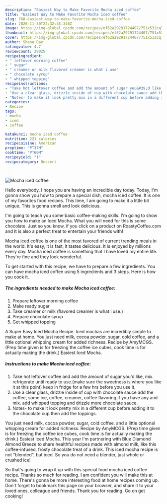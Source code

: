 ```yaml
---
description: "Easiest Way to Make Favorite Mocha iced coffee"
title: "Easiest Way to Make Favorite Mocha iced coffee"
slug: 768-easiest-way-to-make-favorite-mocha-iced-coffee
date: 2020-11-30T22:32:35.346Z
image: https://img-global.cpcdn.com/recipes/ef62a29291724407/751x532cq70/mocha-iced-coffee-recipe-main-photo.jpg
thumbnail: https://img-global.cpcdn.com/recipes/ef62a29291724407/751x532cq70/mocha-iced-coffee-recipe-main-photo.jpg
cover: https://img-global.cpcdn.com/recipes/ef62a29291724407/751x532cq70/mocha-iced-coffee-recipe-main-photo.jpg
author: Shane Day
ratingvalue: 4.7
reviewcount: 29025
recipeingredient:
- " leftover morning coffee"
- " sugar"
- " creamer or milk flavored creamer is what i use"
- " chocolate syrup"
- " whipped topping"
recipeinstructions:
- "Take hot leftover coffee and add the amount of sugar you&#39;d like, mix. refrigerate until ready to use.(make sure the sweetness is where you like it at this point) keep in fridge for a few hrs before you use it."
- "Use a clear glass, drizzle inside of cup with chocolate sauce add the coffee, some ice, coffee, creamer, coffee flavoring if you have any and mix. add whipped topping and drizzle more chocolate sauce."
- "Notes- to make it look pretty mix in a different cup before adding it to the chocolate cup then add the toppings."
categories:
- Recipe
tags:
- mocha
- iced
- coffee

katakunci: mocha iced coffee 
nutrition: 221 calories
recipecuisine: American
preptime: "PT37M"
cooktime: "PT60M"
recipeyield: "1"
recipecategory: Dessert

---
```



![Mocha iced coffee](https://img-global.cpcdn.com/recipes/ef62a29291724407/751x532cq70/mocha-iced-coffee-recipe-main-photo.jpg)

Hello everybody, I hope you are having an incredible day today. Today, I'm gonna show you how to prepare a special dish, mocha iced coffee. It is one of my favorites food recipes. This time, I am going to make it a little bit unique. This is gonna smell and look delicious.

I&#39;m going to teach you some basic coffee-making skills. I&#39;m going to show you how to make an Iced Mocha. What you will need for this is some chocolate. Just so you know, if you click on a product on RoastyCoffee.com and It is also a perfect treat to entertain your friends with!

Mocha iced coffee is one of the most favored of current trending meals in the world. It's easy, it is fast, it tastes delicious. It is enjoyed by millions every day. Mocha iced coffee is something that I have loved my entire life. They're fine and they look wonderful.


To get started with this recipe, we have to prepare a few ingredients. You can have mocha iced coffee using 5 ingredients and 3 steps. Here is how you cook it.

<!--inarticleads1-->

##### The ingredients needed to make Mocha iced coffee:

1. Prepare  leftover morning coffee
1. Make ready  sugar
1. Take  creamer or milk (flavored creamer is what i use.)
1. Prepare  chocolate syrup
1. Get  whipped topping


A Super Easy Iced Mocha Recipe. Iced mochas are incredibly simple to make at home. You just need milk, cocoa powder, sugar, cold coffee, and a little optional whipping cream for added richness. Recipe by AmyMCGS. (Prep time given is for freezing the coffee ice cubes, cook time is for actually making the drink.) Easiest Iced Mocha. 

<!--inarticleads2-->

##### Instructions to make Mocha iced coffee:

1. Take hot leftover coffee and add the amount of sugar you&#39;d like, mix. refrigerate until ready to use.(make sure the sweetness is where you like it at this point) keep in fridge for a few hrs before you use it.
1. Use a clear glass, drizzle inside of cup with chocolate sauce add the coffee, some ice, coffee, creamer, coffee flavoring if you have any and mix. add whipped topping and drizzle more chocolate sauce.
1. Notes- to make it look pretty mix in a different cup before adding it to the chocolate cup then add the toppings.


You just need milk, cocoa powder, sugar, cold coffee, and a little optional whipping cream for added richness. Recipe by AmyMCGS. (Prep time given is for freezing the coffee ice cubes, cook time is for actually making the drink.) Easiest Iced Mocha. This year I&#39;m partnering with Blue Diamond Almond Breeze to share healthful recipes made with almond milk, like this coffee-infused, frosty chocolate treat of a drink. This iced mocha recipe is not &#34;blended&#34;, but iced. So you do not need a blender, just whole or crushed ice! 

So that's going to wrap it up with this special food mocha iced coffee recipe. Thanks so much for reading. I am confident you will make this at home. There's gonna be more interesting food at home recipes coming up. Don't forget to bookmark this page on your browser, and share it to your loved ones, colleague and friends. Thank you for reading. Go on get cooking!
